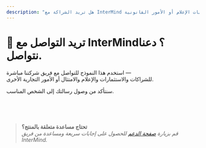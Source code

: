 ```yaml
---
description: "هل تريد الشراكة مع InterMind أو الاستثمار أو التواصل مع فريقنا التنفيذي؟ استخدم هذا النموذج للاستفسارات التجارية وطلبات الإعلام أو الأمور القانونية."
---
```


# 🤝 تريد التواصل مع InterMind؟ دعنا نتواصل.

استخدم هذا النموذج للتواصل مع فريق شركتنا مباشرة —  
للشراكات والاستثمارات والإعلام والامتثال أو الأمور التجارية الأخرى.

سنتأكد من وصول رسالتك إلى الشخص المناسب.

<br>

<ContactForm
  formStyle="margin: 1rem auto;"  
  categoryLabel="ما هو سبب تواصلك معنا؟ *"  
  categoryPlaceholderText="اختر موضوعك..."  
  messageLabel="الرسالة *"  
  messagePlaceholderText="شارك أي خلفية ذات صلة أو جداول زمنية أو سياق تريد منا أخذه في الاعتبار."  
  buttonText="إرسال رسالتك"  
  :services="[
    'فرصة شراكة استراتيجية',
    'مناقشة استثمار أو تمويل',
    'استفسار حول الحلول المؤسسية',
    'طلب إعلامي وصحفي',
    'أمر قانوني أو امتثال',
    'مخاوف أمنية أو تقرير',
    'اقتراح تطوير الأعمال',
    'استفسار تجاري عام'
  ]"
/>

<br>

> **تحتاج مساعدة متعلقة بالمنتج؟**  
> _قم بزيارة [صفحة الدعم](../help) للحصول على إجابات سريعة ومساعدة من فريق InterMind._